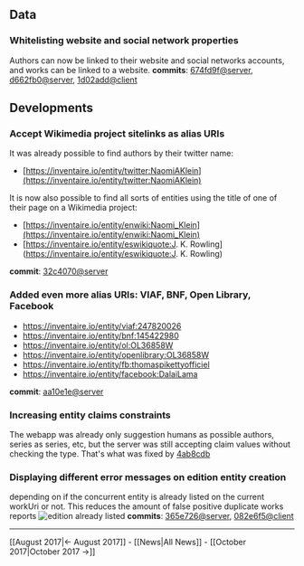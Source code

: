 <!-- LANG:EN, title="September 2017"-->

## Data

### Whitelisting website and social network properties
Authors can now be linked to their website and social networks accounts, and works can be linked to a website.
**commits**: [674fd9f@server](https://github.com/inventaire/inventaire/commit/674fd9f), [d662fb0@server](https://github.com/inventaire/inventaire/commit/d662fb0), [1d02add@client](https://github.com/inventaire/inventaire-client/commit/1d02add)

## Developments

### Accept Wikimedia project sitelinks as alias URIs
It was already possible to find authors by their twitter name:
* [https://inventaire.io/entity/twitter:NaomiAKlein](https://inventaire.io/entity/twitter:NaomiAKlein)

It is now also possible to find all sorts of entities using the title of one of their page on a Wikimedia project:
* [https://inventaire.io/entity/enwiki:Naomi_Klein](https://inventaire.io/entity/enwiki:Naomi_Klein)
* [https://inventaire.io/entity/eswikiquote:J. K. Rowling](https://inventaire.io/entity/eswikiquote:J. K. Rowling)

**commit**: [32c4070@server](https://github.com/inventaire/inventaire/commit/32c4070)

### Added even more alias URIs: VIAF, BNF, Open Library, Facebook
* https://inventaire.io/entity/viaf:247820026
* https://inventaire.io/entity/bnf:145422980
* https://inventaire.io/entity/ol:OL36858W
* https://inventaire.io/entity/openlibrary:OL36858W
* https://inventaire.io/entity/fb:thomaspikettyofficiel
* https://inventaire.io/entity/facebook:DalaiLama

**commit**: [aa10e1e@server](https://github.com/inventaire/inventaire/commit/aa10e1e)

### Increasing entity claims constraints
The webapp was already only suggestion humans as possible authors, series as series, etc, but the server was still accepting claim values without checking the type. That's what was fixed by [4ab8cdb](https://github.com/inventaire/inventaire/commit/4ab8cdb)
  
### Displaying different error messages on edition entity creation
depending on if the concurrent entity is already listed on the current workUri or not. This reduces the amount of false positive duplicate works reports
![edition already listed](https://user-images.githubusercontent.com/1596934/31005527-5b192250-a4f9-11e7-9c5f-8dd394a39671.png)
**commits**: [365e726@server](https://github.com/inventaire/inventaire/commit/365e726), [082e6f5@client](https://github.com/inventaire/inventaire-client/commit/082e6f5)
 
<hr>

[[August 2017|← August 2017]] - [[News|All News]] - [[October 2017|October 2017 →]]